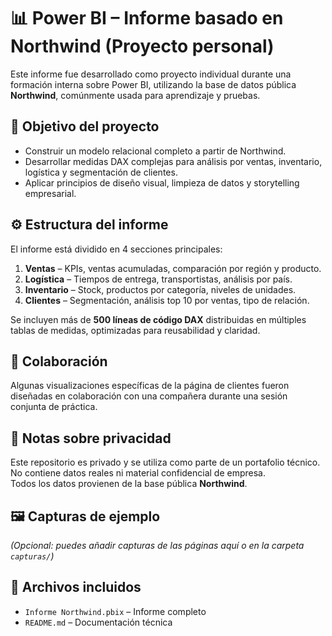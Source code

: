 # 📊 Power BI – Informe basado en Northwind (Proyecto personal)

Este informe fue desarrollado como proyecto individual durante una formación interna sobre Power BI, utilizando la base de datos pública **Northwind**, comúnmente usada para aprendizaje y pruebas.

## 🧠 Objetivo del proyecto

- Construir un modelo relacional completo a partir de Northwind.
- Desarrollar medidas DAX complejas para análisis por ventas, inventario, logística y segmentación de clientes.
- Aplicar principios de diseño visual, limpieza de datos y storytelling empresarial.

## ⚙️ Estructura del informe

El informe está dividido en 4 secciones principales:
1. **Ventas** – KPIs, ventas acumuladas, comparación por región y producto.
2. **Logística** – Tiempos de entrega, transportistas, análisis por país.
3. **Inventario** – Stock, productos por categoría, niveles de unidades.
4. **Clientes** – Segmentación, análisis top 10 por ventas, tipo de relación.

Se incluyen más de **500 líneas de código DAX** distribuidas en múltiples tablas de medidas, optimizadas para reusabilidad y claridad.

## 🤝 Colaboración

Algunas visualizaciones específicas de la página de clientes fueron diseñadas en colaboración con una compañera durante una sesión conjunta de práctica.

## 🔐 Notas sobre privacidad

Este repositorio es privado y se utiliza como parte de un portafolio técnico.  
No contiene datos reales ni material confidencial de empresa.  
Todos los datos provienen de la base pública **Northwind**.

## 🖼️ Capturas de ejemplo

*(Opcional: puedes añadir capturas de las páginas aquí o en la carpeta `capturas/`)*

## 📁 Archivos incluidos

- `Informe Northwind.pbix` – Informe completo
- `README.md` – Documentación técnica

